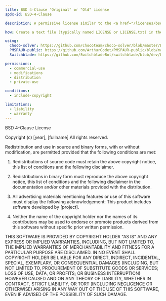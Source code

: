 ```yaml
---
title: BSD 4-Clause "Original" or "Old" License
spdx-id: BSD-4-Clause

description: A permissive license similar to the <a href="/licenses/bsd-3-clause/">BSD 3-Clause License</a>, but with an "advertising clause" that requires an acknowledgment of the original source in all advertising material.

how: Create a text file (typically named LICENSE or LICENSE.txt) in the root of your source code and copy the text of the license into the file. Replace [year] with the current year and [fullname] with the name (or names) of the copyright holders. Replace [project] with the project organization, if any, that sponsors this work.

using:
  Choco-solver: https://github.com/chocoteam/choco-solver/blob/master/LICENSE
  PMSPAUR-public: https://github.com/ArthurGodet/PMSPAUR-public/blob/master/LICENSE
  Switchblade: https://github.com/SwitchbladeBot/switchblade/blob/dev/LICENSE

permissions:
  - commercial-use
  - modifications
  - distribution
  - private-use

conditions:
  - include-copyright

limitations:
  - liability
  - warranty
---
```


BSD 4-Clause License

Copyright (c) [year], [fullname]
All rights reserved.

Redistribution and use in source and binary forms, with or without
modification, are permitted provided that the following conditions are met:

1. Redistributions of source code must retain the above copyright notice, this
   list of conditions and the following disclaimer.

2. Redistributions in binary form must reproduce the above copyright notice,
   this list of conditions and the following disclaimer in the documentation
   and/or other materials provided with the distribution.

3. All advertising materials mentioning features or use of this software must
   display the following acknowledgement:
   This product includes software developed by [project].

4. Neither the name of the copyright holder nor the names of its
   contributors may be used to endorse or promote products derived from
   this software without specific prior written permission.

THIS SOFTWARE IS PROVIDED BY COPYRIGHT HOLDER "AS IS" AND ANY EXPRESS OR
IMPLIED WARRANTIES, INCLUDING, BUT NOT LIMITED TO, THE IMPLIED WARRANTIES OF
MERCHANTABILITY AND FITNESS FOR A PARTICULAR PURPOSE ARE DISCLAIMED. IN NO
EVENT SHALL COPYRIGHT HOLDER BE LIABLE FOR ANY DIRECT, INDIRECT, INCIDENTAL,
SPECIAL, EXEMPLARY, OR CONSEQUENTIAL DAMAGES (INCLUDING, BUT NOT LIMITED TO,
PROCUREMENT OF SUBSTITUTE GOODS OR SERVICES; LOSS OF USE, DATA, OR PROFITS;
OR BUSINESS INTERRUPTION) HOWEVER CAUSED AND ON ANY THEORY OF LIABILITY,
WHETHER IN CONTRACT, STRICT LIABILITY, OR TORT (INCLUDING NEGLIGENCE OR
OTHERWISE) ARISING IN ANY WAY OUT OF THE USE OF THIS SOFTWARE, EVEN IF
ADVISED OF THE POSSIBILITY OF SUCH DAMAGE.
